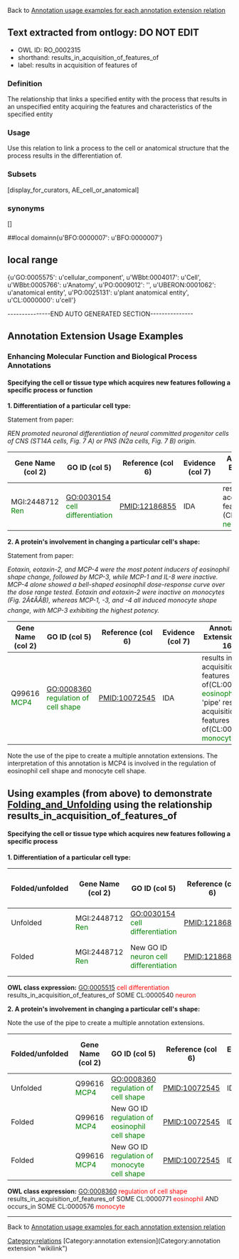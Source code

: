 Back to [Annotation usage examples for each annotation extension relation](http://wiki.geneontology.org/index.php/Annotation_usage_examples_for_each_annotation_extension_relation)

## Text extracted from ontlogy: DO NOT EDIT
* OWL ID: RO_0002315
* shorthand: results_in_acquisition_of_features_of
* label: results in acquisition of features of

### Definition
The relationship that links a specified entity with the process that results in an unspecified entity acquiring the features and characteristics of the specified entity

### Usage
Use this relation to link a process to the cell or anatomical structure that the process results in the differentiation of.

### Subsets
[display_for_curators, AE_cell_or_anatomical]

### synonyms
[]

##local domainn{u'BFO:0000007': u'BFO:0000007'}

## local range
{u'GO:0005575': u'cellular_component', u'WBbt:0004017': u'Cell', u'WBbt:0005766': u'Anatomy', u'PO:0009012': '', u'UBERON:0001062': u'anatomical entity', u'PO:0025131': u'plant anatomical entity', u'CL:0000000': u'cell'}

---------------END AUTO GENERATED SECTION---------------


Annotation Extension Usage Examples
-----------------------------------

### Enhancing Molecular Function and Biological Process Annotations

#### Specifying the cell or tissue type which acquires new features following a specific process or function

**1. Differentiation of a particular cell type:**

Statement from paper:

*REN promoted neuronal differentiation of neural committed progenitor cells of CNS (ST14A cells, Fig. 7 A) or PNS (N2a cells, Fig. 7 B) origin.*

| Gene Name (col 2)                                | GO ID (col 5)                                                      | Reference (col 6) | Evidence (col 7) | Annotation Extension (col 16)                                                              |
|--------------------------------------------------|--------------------------------------------------------------------|-------------------|------------------|--------------------------------------------------------------------------------------------|
| MGI:2448712 <span style="color:green">Ren</span> | <GO:0030154> <span style="color:green">cell differentiation</span> | <PMID:12186855>   | IDA              | results in acquisition of features of (CL:0000540 <span style="color:green">neuron</span>) |

**2. A protein's involvement in changing a particular cell's shape:**

Statement from paper:

*Eotaxin, eotaxin-2, and MCP-4 were the most potent inducers of eosinophil shape change, followed by MCP-3, while MCP-1 and IL-8 were inactive. MCP-4 alone showed a bell-shaped eosinophil dose-response curve over the dose range tested. Eotaxin and eotaxin-2 were inactive on monocytes (Fig. 2Ã¢ÂÂB), whereas MCP-1, -3, and -4 all induced monocyte shape change, with MCP-3 exhibiting the highest potency.*

| Gene Name (col 2)                            | GO ID (col 5)                                                          | Reference (col 6) | Evidence (col 7) | Annotation Extension (col 16)                                                                                                                                                                    |
|----------------------------------------------|------------------------------------------------------------------------|-------------------|------------------|--------------------------------------------------------------------------------------------------------------------------------------------------------------------------------------------------|
| Q99616 <span style="color:green">MCP4</span> | <GO:0008360> <span style="color:green">regulation of cell shape</span> | <PMID:10072545>   | IDA              | results in acquisition of features of(CL:0000771 <span style="color:green">eosinophil</span>) 'pipe' results in acquisition of features of(CL:0000576 <span style="color:green">monocyte</span>) |

Note the use of the pipe to create a multiple annotation extensions. The interpretation of this annotation is MCP4 is involved in the regulation of eosinophil cell shape and monocyte cell shape.

Using examples (from above) to demonstrate [Folding\_and\_Unfolding](Folding_and_Unfolding "wikilink") using the relationship results\_in\_acquisition\_of\_features\_of
------------------------------------------------------------------------------------------------------------------------------------------------------------------------

#### Specifying the cell or tissue type which acquires new features following a specific process

**1. Differentiation of a particular cell type:**

| Folded/unfolded | Gene Name (col 2)                                | GO ID (col 5)                                                           | Reference (col 6) | Evidence (col 7) | Annotation Extension (col 16)                                                                  | Parent terms of new folded GO term                                      |
|-----------------|--------------------------------------------------|-------------------------------------------------------------------------|-------------------|------------------|------------------------------------------------------------------------------------------------|-------------------------------------------------------------------------|
| Unfolded        | MGI:2448712 <span style="color:green">Ren</span> | <GO:0030154> <span style="color:green">cell differentiation</span>      | <PMID:12186855>   | IDA              | results\_in\_acquisition\_of\_features\_of(CL:0000540 <span style="color:green">neuron</span>) |                                                                         |
| Folded          | MGI:2448712 <span style="color:green">Ren</span> | New GO ID <span style="color:green"> neuron cell differentiation</span> | <PMID:12186855>   | IDA              |                                                                                                | is\_a <GO:0030154> <span style="color:red"> cell differentiation</span> |

**OWL class expression:** <GO:0005515> <span style="color:red">cell differentiation</span> results\_in\_acquisition\_of\_features\_of SOME CL:0000540 <span style="color:red">neuron</span>

**2. A protein's involvement in changing a particular cell's shape:**

Note the use of the pipe to create a multiple annotation extensions.

| Folded/unfolded | Gene Name (col 2)                            | GO ID (col 5)                                                                  | Reference (col 6) | Evidence (col 7) | Annotation Extension (col 16)                                                                                                                                              | Parent terms of new folded GO term                                         |
|-----------------|----------------------------------------------|--------------------------------------------------------------------------------|-------------------|------------------|----------------------------------------------------------------------------------------------------------------------------------------------------------------------------|----------------------------------------------------------------------------|
| Unfolded        | Q99616 <span style="color:green">MCP4</span> | <GO:0008360> <span style="color:green">regulation of cell shape</span>         | <PMID:10072545>   | IDA              | results\_in\_acquisition\_of\_features\_of(CL:0000771 <span style="color:green">eosinophil</span>) 'pipe' occurs\_in(CL:0000576 <span style="color:green">monocyte</span>) |                                                                            |
| Folded          | Q99616 <span style="color:green">MCP4</span> | New GO ID <span style="color:green">regulation of eosinophil cell shape</span> | <PMID:10072545>   | IDA              |                                                                                                                                                                            | is\_a <GO:0008360> <span style="color:red">regulation of cell shape</span> |
| Folded          | Q99616 <span style="color:green">MCP4</span> | New GO ID <span style="color:green">regulation of monocyte cell shape</span>   | <PMID:10072545>   | IDA              |                                                                                                                                                                            | is\_a <GO:0008360> <span style="color:red">regulation of cell shape</span> |

**OWL class expression:** <GO:0008360> <span style="color:red">regulation of cell shape</span> results\_in\_acquisition\_of\_features\_of SOME CL:0000771 <span style="color:red">eosinophil</span> AND occurs\_in SOME CL:0000576 <span style="color:red">monocyte</span>

------------------------------------------------------------------------

Back to [Annotation usage examples for each annotation extension relation](http://wiki.geneontology.org/index.php/Annotation_usage_examples_for_each_annotation_extension_relation)

<Category:relations> [Category:annotation extension](Category:annotation extension "wikilink")
